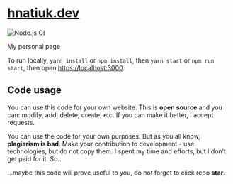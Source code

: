# [hnatiuk.dev](http://hnatiuk.dev/)

![Node.js CI](https://github.com/mort-gh/hnatiuk.dev/workflows/Node.js%20CI/badge.svg)

My personal page

To run locally, `yarn install` or `npm install`, then `yarn start` or `npm run start`, then open [https://localhost:3000](https://localhost:3000/).

## Code usage

You can use this code for your own website. This is **open source** and you can: modify, add, delete, create, etc. If you can make it better, I accept requests.

You can use the code for your own purposes. But as you all know, **plagiarism is bad**. Make your contribution to development - use technologies, but do not copy them. I spent my time and efforts, but I don’t get paid for it. So..

...maybe this code will prove useful to you, do not forget to click repo **star**.
